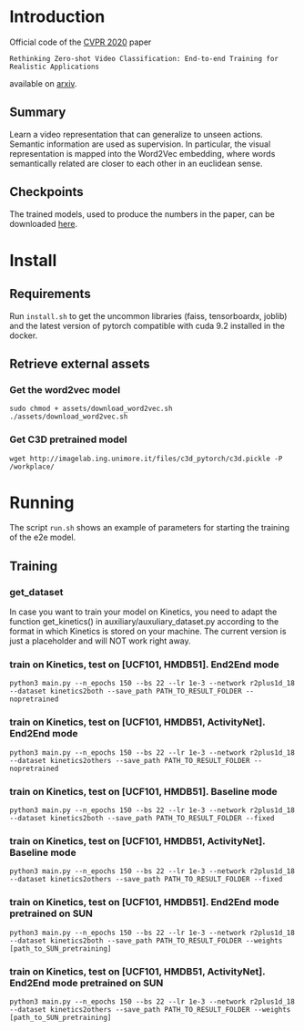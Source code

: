 # Introduction

Official code of the [CVPR 2020](http://cvpr2020.thecvf.com/) paper 
```
Rethinking Zero-shot Video Classification: End-to-end Training for Realistic Applications
```
available on [arxiv](https://arxiv.org/abs/2003.01455). 
<!--[Website](https://bbrattoli.github.io/ZeroShotVideoClassification/) -->

<!---## Rethinking Zero-shot Video Classification: End-to-end Training for Realistic Applications-->
## Summary

Learn a video representation that can generalize to unseen actions. 
Semantic information are used as supervision. In particular, the visual representation is mapped into the Word2Vec embedding, where words semantically related are closer to each other in an euclidean sense.

## Checkpoints
The trained models, used to produce the numbers in the paper, can be downloaded [here](https://drive.google.com/open?id=1OR89Z4GxxQOuOw376sc0Db9lBU0TxKWb).

# Install
## Requirements
Run `install.sh` to get the uncommon libraries (faiss, tensorboardx, joblib) and the latest version of pytorch compatible with cuda 9.2 installed in the docker.

## Retrieve external assets
### Get the word2vec model
```
sudo chmod + assets/download_word2vec.sh
./assets/download_word2vec.sh
```

### Get C3D pretrained model
```
wget http://imagelab.ing.unimore.it/files/c3d_pytorch/c3d.pickle -P /workplace/
```

# Running
The script `run.sh` shows an example of parameters for starting the training of the e2e model.

## Training

### get_dataset
In case you want to train your model on Kinetics, you need to adapt the function get_kinetics() in auxiliary/auxuliary_dataset.py according to the format in which Kinetics is stored on your machine. The current version is just a placeholder and will NOT work right away.

### train on Kinetics, test on [UCF101, HMDB51]. End2End mode
```
python3 main.py --n_epochs 150 --bs 22 --lr 1e-3 --network r2plus1d_18 --dataset kinetics2both --save_path PATH_TO_RESULT_FOLDER --nopretrained
```

### train on Kinetics, test on [UCF101, HMDB51, ActivityNet]. End2End mode
```
python3 main.py --n_epochs 150 --bs 22 --lr 1e-3 --network r2plus1d_18 --dataset kinetics2others --save_path PATH_TO_RESULT_FOLDER --nopretrained
```

### train on Kinetics, test on [UCF101, HMDB51]. Baseline mode
```
python3 main.py --n_epochs 150 --bs 22 --lr 1e-3 --network r2plus1d_18 --dataset kinetics2both --save_path PATH_TO_RESULT_FOLDER --fixed  
```

### train on Kinetics, test on [UCF101, HMDB51, ActivityNet]. Baseline mode
```
python3 main.py --n_epochs 150 --bs 22 --lr 1e-3 --network r2plus1d_18 --dataset kinetics2others --save_path PATH_TO_RESULT_FOLDER --fixed  
```

### train on Kinetics, test on [UCF101, HMDB51]. End2End mode pretrained on SUN
```
python3 main.py --n_epochs 150 --bs 22 --lr 1e-3 --network r2plus1d_18 --dataset kinetics2both --save_path PATH_TO_RESULT_FOLDER --weights [path_to_SUN_pretraining]
```

### train on Kinetics, test on [UCF101, HMDB51, ActivityNet]. End2End mode pretrained on SUN
```
python3 main.py --n_epochs 150 --bs 22 --lr 1e-3 --network r2plus1d_18 --dataset kinetics2others --save_path PATH_TO_RESULT_FOLDER --weights [path_to_SUN_pretraining]
```

